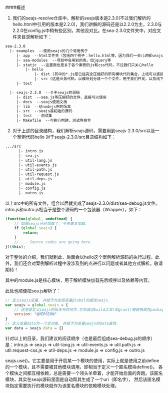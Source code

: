 ####概述
1. 我们的seajs-resolve仓库中，解析的seajs版本是2.3.0(不过我们解析的hello.html中引用的版本是2.2.0)，我们讲解的源码还是以2.2.0为主，2.3.0与2.2.0在config.js中稍有些区别，其他没对比。在sea-2.3.0文件夹中，对应文件夹目录解析如下：
```html
sea-2.3.0
  |- examples  --使用seajs的几个常用例子
     |- app  --html文件夹（包括四个例子：hello.html等，因为我们一会儿讲解seajs源码的一个流程就是hello这个小seajs）
     |- sea-modules  --项目中会用到的库，如jquery等
     |- static  --这里面也是关于各个案例的js和css代码，不过我们只关心hello
         |- hello
             |- dist (其中的*.js是已经完全压缩好的所有模块代码集合，上线可以直接使用；*-debug.js文件是已经所有模块进行了合并且放到了一个文件中，但是还没有压缩而已)
             |- src (这是业务代码，以模块划分成一个个文件，用于我们开发，以及线下调试用的)
     |- test

  |- seajs-2.3.0  --关于seajs的源码
     |- dist  --sea.js等压缩好的文件，直接可以使用
     |- docs  --seajs使用文档 
     |- lib  --给nodejs用的版本
     |- src  --seajs最初始的源码
     |- test  --测试集
     |- Makefile  --可执行构建、测试等命令 
```

2. 对于上述的目录结构，我们解析seajs源码，需要用到seajs-2.3.0/src以及一个案例代码hello
对于seajs-2.3.0/src目录结构如下：
```html
.../src
      |- intro.js
      |- sea.js
      |- util-lang.js
      |- util-events.js
      |- util-path.js
      |- util-request.js
      |- util-deps.js
      |- module.js
      |- config.js
      |- outro.js
```
以上src中的所有文件，组合以后就变成了seajs-2.3.0/dist/sea-debug.js文件。
intro.js和outro.js相当于是整个源码的一个包装器（Wrapper），如下：
```javascript
(function(global, undefined) {
    // 如果seajs已经加载了, 不再重复加载.
    if (global.seajs) {
        return;
    }
    // ... Source codes are going here.
})(this);
```

对于整体的介绍，我们就到此，后面会以hello这个案例解析源码的执行过程。此外，我们还会对案例解析过程中没涉及到的点进行以问题或者其他方式解析。敬请期待！

其中的module.js是核心模块，用于解析模块加载先后顺序以及依赖等内容。

此处也顺便把sea.js解析了：
```javascript
// 定义seajs变量, 并赋予为全局变量global的属性seajs.
var seajs = global.seajs = {
    // 这里是定义seajs的版本号的地方.它将通过build工具(如grunt)被替换成在package.json文件中定义的真实的版本号.
    version: "@VERSION"
}
// 定义变量data为一个空对象, 并赋予为变量seajs的data属性.
var data = seajs.data = {}
```

针对以上的目录，我们建议的阅读顺序（也是最后组成sea-debug.js的顺序）是：intro.js => sea.js => util-lang.js => util-events.js => util.path.js => util.request-css.js => util-deps.js => module.js => config.js => outro.js

seajs.use()。它主要是用于开启某一个模块的使用，实际上就是使用之前define的一个模块，且不需要被其他模块调用，即相当于定义一个匿名模块define()。
各个模块之间都互相依赖，总是需要一个领头羊牵着，才能开始后面的奔跑。该匿名模块，其实在seajs源码里面是自动帮其生成了一个uri（即名字），
然后该匿名模块指定需要执行的模块就作为该匿名模块的依赖模块处理。


